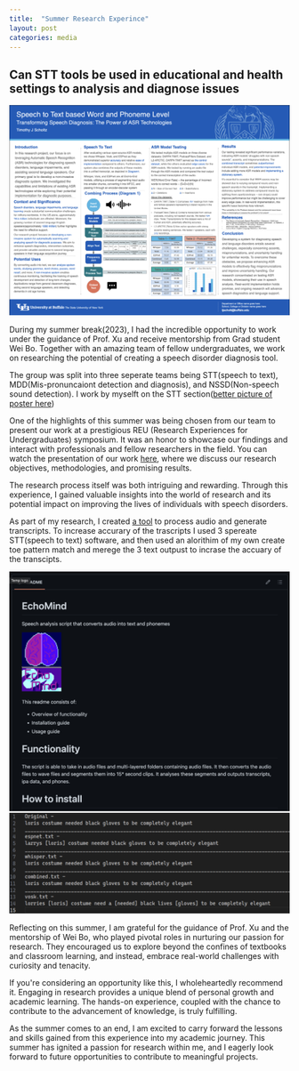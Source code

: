 ```yaml
---
title:  "Summer Research Experince"
layout: post
categories: media
---
```

## Can STT tools be used in educational and health settings to analysis and diagnose issues
![poster](/assets/images/poster.png)

During my summer break(2023), I had the incredible opportunity to work under the guidance of Prof. Xu and receive mentorship from Grad student Wei Bo. Together with an amazing team of fellow undergraduates, we work on researching the potential of creating a speech disorder diagnosis tool.

The group was split into three seperate teams being STT(speech to text), MDD(Mis-pronuncaiont detection and diagnosis), and NSSD(Non-speech sound detection). I work by myselft on the STT section([better picture of poster here][Poster])

One of the highlights of this summer was being chosen from our team to present our work at a prestigious REU (Research Experiences for Undergraduates) symposium. It was an honor to showcase our findings and interact with professionals and fellow researchers in the field. You can watch the presentation of our work [here][Presentation], where we discuss our research objectives, methodologies, and promising results.

The research process itself was both intriguing and rewarding.  Through this experience, I gained valuable insights into the world of research and its potential impact on improving the lives of individuals with speech disorders.

As part of my research, I created [a tool][gitLink] to process audio and generate transcripts. To increase accurary of the trascripts I used 3 spereate STT(speech to text) software, and then used an alorithim of my own create toe pattern match and merege the 3 text outpust to incrase the accuary of the transcipts.

![github](/assets/images/researchGitProj.png)
![research](/assets/images/researchImage.png)

Reflecting on this summer, I am grateful for the guidance of Prof. Xu and the mentorship of Wei Bo, who played pivotal roles in nurturing our passion for research. They encouraged us to explore beyond the confines of textbooks and classroom learning, and instead, embrace real-world challenges with curiosity and tenacity.

If you're considering an opportunity like this, I wholeheartedly recommend it. Engaging in research provides a unique blend of personal growth and academic learning. The hands-on experience, coupled with the chance to contribute to the advancement of knowledge, is truly fulfilling.

As the summer comes to an end, I am excited to carry forward the lessons and skills gained from this experience into my academic journey. This summer has ignited a passion for research within me, and I eagerly look forward to future opportunities to contribute to meaningful projects.

[Poster]: https://t-scholtz.github.io/Poster.pdf
[Presentation]: https://t-scholtz.github.io/BioVoice_Presentation_PDF_TimothyScholtz.pdf
[gitLink]: https://github.com/t-scholtz/EchoMind